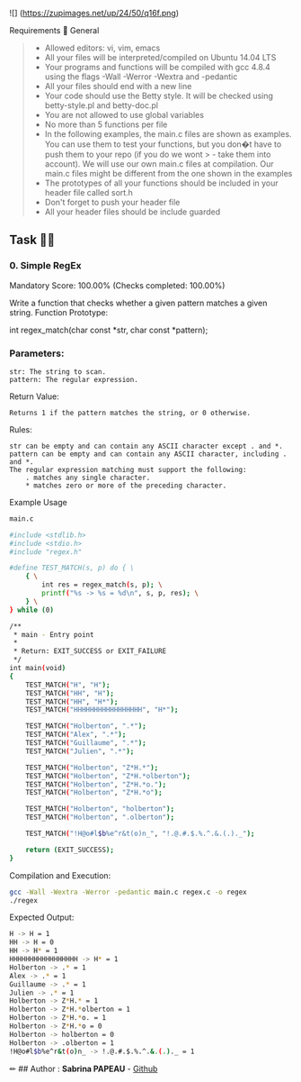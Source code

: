 ![] (https://zupimages.net/up/24/50/q16f.png)


Requirements 🚀
General

> - Allowed editors: vi, vim, emacs
> - All your files will be interpreted/compiled on Ubuntu 14.04 LTS
> - Your programs and functions will be compiled with gcc 4.8.4 using the flags -Wall -Werror -Wextra and -pedantic
> - All your files should end with a new line
> - Your code should use the Betty style. It will be checked using betty-style.pl and betty-doc.pl
> - You are not allowed to use global variables
> - No more than 5 functions per file
> - In the following examples, the main.c files are shown as examples.
You can use them to test your functions, but you don�t have to push them to your repo (if you do we wont > - take them into account). We will use our own main.c files at compilation. Our main.c files might be different from the one shown in the examples
> - The prototypes of all your functions should be included in your header file called sort.h
> - Don't forget to push your header file
> - All your header files should be include guarded

## Task 👩‍💻
### 0. Simple RegEx

Mandatory
Score: 100.00% (Checks completed: 100.00%)

Write a function that checks whether a given pattern matches a given string.
Function Prototype:

int regex_match(char const *str, char const *pattern);

### Parameters:

    str: The string to scan.
    pattern: The regular expression.

Return Value:

    Returns 1 if the pattern matches the string, or 0 otherwise.

Rules:

    str can be empty and can contain any ASCII character except . and *.
    pattern can be empty and can contain any ASCII character, including . and *.
    The regular expression matching must support the following:
        . matches any single character.
        * matches zero or more of the preceding character.

Example Usage

``` sh
main.c

#include <stdlib.h>
#include <stdio.h>
#include "regex.h"

#define TEST_MATCH(s, p) do { \
    { \
        int res = regex_match(s, p); \
        printf("%s -> %s = %d\n", s, p, res); \
    } \
} while (0)

/**
 * main - Entry point
 *
 * Return: EXIT_SUCCESS or EXIT_FAILURE
 */
int main(void)
{
    TEST_MATCH("H", "H");
    TEST_MATCH("HH", "H");
    TEST_MATCH("HH", "H*");
    TEST_MATCH("HHHHHHHHHHHHHHHHH", "H*");

    TEST_MATCH("Holberton", ".*");
    TEST_MATCH("Alex", ".*");
    TEST_MATCH("Guillaume", ".*");
    TEST_MATCH("Julien", ".*");

    TEST_MATCH("Holberton", "Z*H.*");
    TEST_MATCH("Holberton", "Z*H.*olberton");
    TEST_MATCH("Holberton", "Z*H.*o.");
    TEST_MATCH("Holberton", "Z*H.*o");

    TEST_MATCH("Holberton", "holberton");
    TEST_MATCH("Holberton", ".olberton");

    TEST_MATCH("!H@o#l$b%e^r&t(o)n_", "!.@.#.$.%.^.&.(.)._");

    return (EXIT_SUCCESS);
}
```
Compilation and Execution:
``` sh
gcc -Wall -Wextra -Werror -pedantic main.c regex.c -o regex
./regex
```
Expected Output:
``` sh
H -> H = 1
HH -> H = 0
HH -> H* = 1
HHHHHHHHHHHHHHHHH -> H* = 1
Holberton -> .* = 1
Alex -> .* = 1
Guillaume -> .* = 1
Julien -> .* = 1
Holberton -> Z*H.* = 1
Holberton -> Z*H.*olberton = 1
Holberton -> Z*H.*o. = 1
Holberton -> Z*H.*o = 0
Holberton -> holberton = 0
Holberton -> .olberton = 1
!H@o#l$b%e^r&t(o)n_ -> !.@.#.$.%.^.&.(.)._ = 1
```

✏ ## Author  :   **Sabrina PAPEAU** - [Github](https://github.com/Holbiwan)